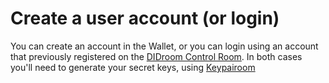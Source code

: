 # Create a user account (or login)

You can create an account in the Wallet, or you can login using an account that previously registered on the [DIDroom Control Room](https://dashboard.didroom.com/). In both cases you'll need to generate your secret keys, using [Keypairoom](../6_components/keypairoom)